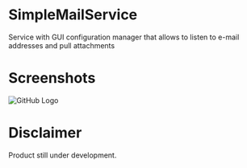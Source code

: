 # SimpleMailService
Service with GUI configuration manager that allows to listen to e-mail addresses and pull attachments

# Screenshots 
![GitHub Logo](https://i.postimg.cc/G9wWhLRj/Simple-Mail-Service.png)

# Disclaimer
Product still under development. 
